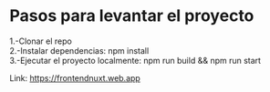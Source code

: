 # Pasos para levantar el proyecto

1.-Clonar el repo <br>
2.-Instalar dependencias: npm install <br>
3.-Ejecutar el proyecto localmente: npm run build && npm run start

Link: https://frontendnuxt.web.app
